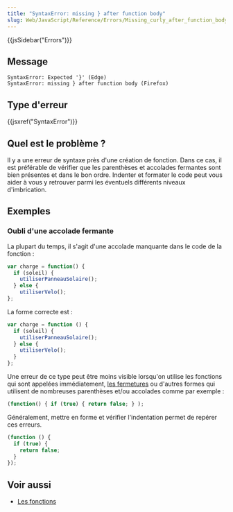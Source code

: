 ```yaml
---
title: "SyntaxError: missing } after function body"
slug: Web/JavaScript/Reference/Errors/Missing_curly_after_function_body
---
```


{{jsSidebar("Errors")}}

## Message

```
SyntaxError: Expected '}' (Edge)
SyntaxError: missing } after function body (Firefox)
```

## Type d'erreur

{{jsxref("SyntaxError")}}

## Quel est le problème ?

Il y a une erreur de syntaxe près d'une création de fonction. Dans ce cas, il est préférable de vérifier que les parenthèses et accolades fermantes sont bien présentes et dans le bon ordre. Indenter et formater le code peut vous aider à vous y retrouver parmi les éventuels différents niveaux d'imbrication.

## Exemples

### Oubli d'une accolade fermante

La plupart du temps, il s'agit d'une accolade manquante dans le code de la fonction :

```js example-bad
var charge = function() {
  if (soleil) {
    utiliserPanneauSolaire();
  } else {
    utiliserVelo();
};
```

La forme correcte est :

```js example-good
var charge = function () {
  if (soleil) {
    utiliserPanneauSolaire();
  } else {
    utiliserVelo();
  }
};
```

Une erreur de ce type peut être moins visible lorsqu'on utilise les fonctions qui sont appelées immédiatement, [les fermetures](/fr/docs/Web/JavaScript/Closures) ou d'autres formes qui utilisent de nombreuses parenthèses et/ou accolades comme par exemple :

```js example-bad
(function() { if (true) { return false; } );
```

Généralement, mettre en forme et vérifier l'indentation permet de repérer ces erreurs.

```js example-good
(function () {
  if (true) {
    return false;
  }
});
```

## Voir aussi

- [Les fonctions](/fr/docs/Web/JavaScript/Guide/Functions)
